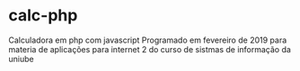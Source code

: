 # calc-php
Calculadora em php com javascript
Programado em  fevereiro de 2019 para  materia de aplicações para internet  2 do curso de sistmas de informação  da uniube
